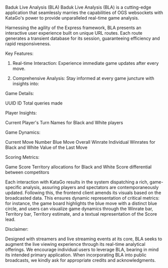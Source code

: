 Baduk Live Analysis (BLA)
Baduk Live Analysis (BLA) is a cutting-edge application that seamlessly marries the capabilities of OGS websockets with KataGo's power to provide unparalleled real-time game analysis.

Harnessing the agility of the Express framework, BLA presents an interactive user experience built on unique URL routes. Each route generates a transient database for its session, guaranteeing efficiency and rapid responsiveness.

Key Features:
1. Real-time Interaction: Experience immediate game updates after every move.

2. Comprehensive Analysis: Stay informed at every game juncture with insights into:

Game Details:

UUID
ID
Total queries made

Player Insights:

Current Player's Turn
Names for Black and White players

Game Dynamics:

Current Move Number
Blue Move
Overall Winrate
Individual Winrates for Black and White
Value of the Last Move

Scoring Metrics:

Game Score
Territory allocations for Black and White
Score differential between competitors

Each interaction with KataGo results in the system dispatching a rich, game-specific analysis, assuring players and spectators are contemporaneously updated. Following this, the frontend client amends its visuals based on the broadcasted data. This ensures dynamic representation of critical metrics: for instance, the game board highlights the blue move with a distinct blue circle, and users can visualize game dynamics through the Winrate bar, Territory bar, Territory estimate, and a textual representation of the Score lead.

Disclaimer:

Designed with streamers and live streaming events at its core, BLA seeks to augment the live viewing experience through its real-time analytical offerings. We encourage individual users to leverage BLA, bearing in mind its intended primary application. When incorporating BLA into public broadcasts, we kindly ask for appropriate credits and acknowledgments.
